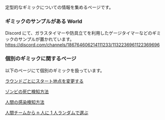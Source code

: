 定型的なギミックについての情報を集めるページです。

### ギミックのサンプルがある World

Discord にて、ガラスタイマーや防具立てを利用したゲージタイマーなどのギミックのサンプルが置かれています。https://discord.com/channels/186764606214111233/1132236961122369696

### 個別のギミックに関するページ

以下のページにて個別のギミックを扱っています。

[ラウンドごとにスタート地点を変更する](datapack/round_start_point.md)

[ゾンビの死亡検知方法](datapack/zombie_death.md)

[人間の感染検知方法](datapack/human_infection.md)

[人間チームから n 人に 1 人ランダムで選ぶ](datapack/random_human.md)
